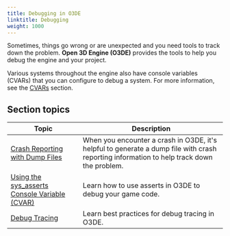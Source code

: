 ```yaml
---
title: Debugging in O3DE
linktitle: Debugging
weight: 1000
---
```


Sometimes, things go wrong or are unexpected and you need tools to track down the problem. **Open 3D Engine (O3DE)** provides the tools to help you debug the engine and your project.

Various systems throughout the engine also have console variables (CVARs) that you can configure to debug a system. For more information, see the [CVARs](/docs/user-guide/appendix/cvars/) section.

## Section topics

| Topic | Description |
| --- | --- |
| [Crash Reporting with Dump Files](./crash-dumps) | When you encounter a crash in O3DE, it's helpful to generate a dump file with crash reporting information to help track down the problem.  |
| [Using the sys_asserts Console Variable (CVAR)](./cvar-asserts) | Learn how to use asserts in O3DE to debug your game code. |
| [Debug Tracing](./tracing) | Learn best practices for debug tracing in O3DE. |